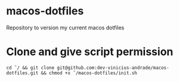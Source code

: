 # macos-dotfiles
Repository to version my current macos dotfiles


# Clone and give script permission
```shell
cd ˜/ && git clone git@github.com:dev-vinicius-andrade/macos-dotfiles.git && chmod +x ˜/macos-dotfiles/init.sh
```